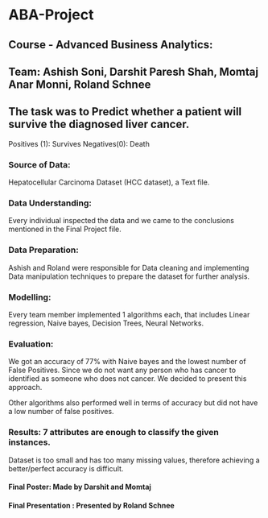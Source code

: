 # ABA-Project

## Course - Advanced Business Analytics:

## Team: Ashish Soni, Darshit Paresh Shah, Momtaj Anar Monni, Roland Schnee


## The task was to Predict whether a patient will survive the diagnosed liver cancer.
Positives (1): Survives
Negatives(0): Death


### Source of Data:  
Hepatocellular Carcinoma Dataset (HCC dataset), a Text file.

### Data Understanding: 
Every individual inspected the data and we came to the conclusions mentioned in the Final Project file.

### Data Preparation: 
Ashish and Roland were responsible for Data cleaning and implementing Data manipulation techniques to prepare the dataset for further analysis.

### Modelling: 
Every team member implemented 1 algorithms each, that includes Linear regression, Naive bayes, Decision Trees, Neural Networks.


### Evaluation: 
We got an accuracy of 77% with Naive bayes and the lowest number of False Positives.
Since we do not want any person who has cancer to identified as someone who does not cancer. 
We decided to present this approach.

Other algorithms also performed well in terms of accuracy but did not have a low number of false positives.

### Results: 7 attributes are enough to classify the given instances.
Dataset is too small and has too many missing values, therefore achieving a better/perfect accuracy is difficult. 

#### Final Poster: Made by Darshit and Momtaj

#### Final Presentation : Presented by Roland Schnee










